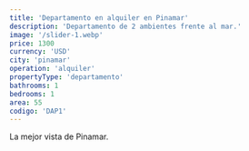 ```yaml
---
title: 'Departamento en alquiler en Pinamar'
description: 'Departamento de 2 ambientes frente al mar.'
image: '/slider-1.webp'
price: 1300
currency: 'USD'
city: 'pinamar'
operation: 'alquiler'
propertyType: 'departamento'
bathrooms: 1
bedrooms: 1
area: 55
codigo: 'DAP1'
---
```


La mejor vista de Pinamar.
